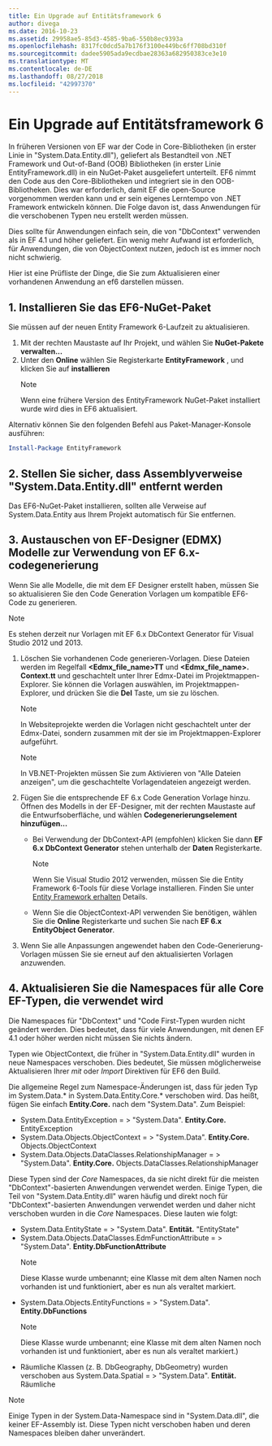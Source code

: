 ```yaml
---
title: Ein Upgrade auf Entitätsframework 6
author: divega
ms.date: 2016-10-23
ms.assetid: 29958ae5-85d3-4585-9ba6-550b8ec9393a
ms.openlocfilehash: 8317fc0dcd5a7b176f3100e449bc6ff708bd310f
ms.sourcegitcommit: dadee5905ada9ecdbae28363a682950383ce3e10
ms.translationtype: MT
ms.contentlocale: de-DE
ms.lasthandoff: 08/27/2018
ms.locfileid: "42997370"
---
```

# <a name="upgrading-to-entity-framework-6"></a>Ein Upgrade auf Entitätsframework 6

In früheren Versionen von EF war der Code in Core-Bibliotheken (in erster Linie in "System.Data.Entity.dll"), geliefert als Bestandteil von .NET Framework und Out-of-Band (OOB) Bibliotheken (in erster Linie EntityFramework.dll) in ein NuGet-Paket ausgeliefert unterteilt. EF6 nimmt den Code aus den Core-Bibliotheken und integriert sie in den OOB-Bibliotheken. Dies war erforderlich, damit EF die open-Source vorgenommen werden kann und er sein eigenes Lerntempo von .NET Framework entwickeln können. Die Folge davon ist, dass Anwendungen für die verschobenen Typen neu erstellt werden müssen.

Dies sollte für Anwendungen einfach sein, die von "DbContext" verwenden als in EF 4.1 und höher geliefert. Ein wenig mehr Aufwand ist erforderlich, für Anwendungen, die von ObjectContext nutzen, jedoch ist es immer noch nicht schwierig.

Hier ist eine Prüfliste der Dinge, die Sie zum Aktualisieren einer vorhandenen Anwendung an ef6 darstellen müssen.

## <a name="1-install-the-ef6-nuget-package"></a>1. Installieren Sie das EF6-NuGet-Paket

Sie müssen auf der neuen Entity Framework 6-Laufzeit zu aktualisieren.

1. Mit der rechten Maustaste auf Ihr Projekt, und wählen Sie **NuGet-Pakete verwalten...**  
2. Unter den **Online** wählen Sie Registerkarte **EntityFramework** , und klicken Sie auf **installieren**  
   > [!NOTE]
   > Wenn eine frühere Version des EntityFramework NuGet-Paket installiert wurde wird dies in EF6 aktualisiert.

Alternativ können Sie den folgenden Befehl aus Paket-Manager-Konsole ausführen:

``` powershell
Install-Package EntityFramework
```

## <a name="2-ensure-that-assembly-references-to-systemdataentitydll-are-removed"></a>2. Stellen Sie sicher, dass Assemblyverweise "System.Data.Entity.dll" entfernt werden

Das EF6-NuGet-Paket installieren, sollten alle Verweise auf System.Data.Entity aus Ihrem Projekt automatisch für Sie entfernen.

## <a name="3-swap-any-ef-designer-edmx-models-to-use-ef-6x-code-generation"></a>3. Austauschen von EF-Designer (EDMX) Modelle zur Verwendung von EF 6.x-codegenerierung

Wenn Sie alle Modelle, die mit dem EF Designer erstellt haben, müssen Sie so aktualisieren Sie den Code Generation Vorlagen um kompatible EF6-Code zu generieren.

> [!NOTE]
> Es stehen derzeit nur Vorlagen mit EF 6.x DbContext Generator für Visual Studio 2012 und 2013.

1. Löschen Sie vorhandenen Code generieren-Vorlagen. Diese Dateien werden im Regelfall  **\<Edmx_file_name\>TT** und  **\<Edmx_file_name\>. Context.tt** und geschachtelt unter Ihrer Edmx-Datei im Projektmappen-Explorer. Sie können die Vorlagen auswählen, im Projektmappen-Explorer, und drücken Sie die **Del** Taste, um sie zu löschen.  
   > [!NOTE]
   > In Websiteprojekte werden die Vorlagen nicht geschachtelt unter der Edmx-Datei, sondern zusammen mit der sie im Projektmappen-Explorer aufgeführt.  

   > [!NOTE]
   > In VB.NET-Projekten müssen Sie zum Aktivieren von "Alle Dateien anzeigen", um die geschachtelte Vorlagendateien angezeigt werden.
2. Fügen Sie die entsprechende EF 6.x Code Generation Vorlage hinzu. Öffnen des Modells in der EF-Designer, mit der rechten Maustaste auf die Entwurfsoberfläche, und wählen **Codegenerierungselement hinzufügen...**
    - Bei Verwendung der DbContext-API (empfohlen) klicken Sie dann **EF 6.x DbContext Generator** stehen unterhalb der **Daten** Registerkarte.  
      > [!NOTE]
      > Wenn Sie Visual Studio 2012 verwenden, müssen Sie die Entity Framework 6-Tools für diese Vorlage installieren. Finden Sie unter [Entity Framework erhalten](~/ef6/fundamentals/install.md) Details.  

    - Wenn Sie die ObjectContext-API verwenden Sie benötigen, wählen Sie die **Online** Registerkarte und suchen Sie nach **EF 6.x EntityObject Generator**.  
3. Wenn Sie alle Anpassungen angewendet haben den Code-Generierung-Vorlagen müssen Sie sie erneut auf den aktualisierten Vorlagen anzuwenden.

## <a name="4-update-namespaces-for-any-core-ef-types-being-used"></a>4. Aktualisieren Sie die Namespaces für alle Core EF-Typen, die verwendet wird

Die Namespaces für "DbContext" und "Code First-Typen wurden nicht geändert werden. Dies bedeutet, dass für viele Anwendungen, mit denen EF 4.1 oder höher werden nicht müssen Sie nichts ändern.

Typen wie ObjectContext, die früher in "System.Data.Entity.dll" wurden in neue Namespaces verschoben. Dies bedeutet, Sie müssen möglicherweise Aktualisieren Ihrer *mit* oder *Import* Direktiven für EF6 den Build.

Die allgemeine Regel zum Namespace-Änderungen ist, dass für jeden Typ im System.Data.* in System.Data.Entity.Core.* verschoben wird. Das heißt, fügen Sie einfach **Entity.Core.** nach dem "System.Data". Zum Beispiel:

- System.Data.EntityException = > "System.Data". **Entity.Core.** EntityException  
- System.Data.Objects.ObjectContext = > "System.Data". **Entity.Core.** Objects.ObjectContext  
- System.Data.Objects.DataClasses.RelationshipManager = > "System.Data". **Entity.Core.** Objects.DataClasses.RelationshipManager  

Diese Typen sind der *Core* Namespaces, da sie nicht direkt für die meisten "DbContext"-basierten Anwendungen verwendet werden. Einige Typen, die Teil von "System.Data.Entity.dll" waren häufig und direkt noch für "DbContext"-basierten Anwendungen verwendet werden und daher nicht verschoben wurden in die *Core* Namespaces. Diese lauten wie folgt:

- System.Data.EntityState = > "System.Data". **Entität.** "EntityState"  
- System.Data.Objects.DataClasses.EdmFunctionAttribute = > "System.Data". **Entity.DbFunctionAttribute**  
  > [!NOTE]
  > Diese Klasse wurde umbenannt; eine Klasse mit dem alten Namen noch vorhanden ist und funktioniert, aber es nun als veraltet markiert.  
- System.Data.Objects.EntityFunctions = > "System.Data". **Entity.DbFunctions**  
  > [!NOTE]
  > Diese Klasse wurde umbenannt; eine Klasse mit dem alten Namen noch vorhanden ist und funktioniert, aber es nun als veraltet markiert.)  
- Räumliche Klassen (z. B. DbGeography, DbGeometry) wurden verschoben aus System.Data.Spatial = > "System.Data". **Entität.** Räumliche

> [!NOTE]
> Einige Typen in der System.Data-Namespace sind in "System.Data.dll", die keiner EF-Assembly ist. Diese Typen nicht verschoben haben und deren Namespaces bleiben daher unverändert.

